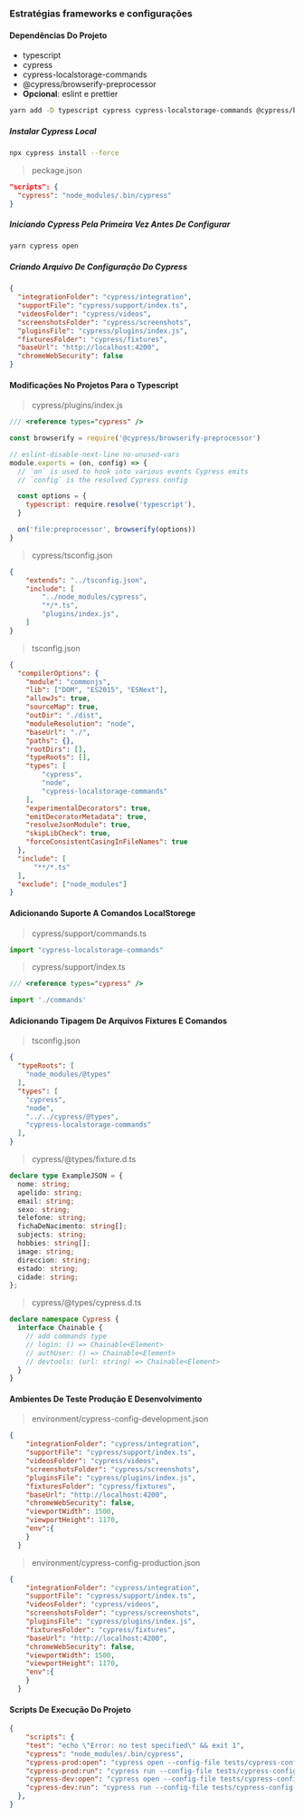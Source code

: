 ### Estratégias frameworks e configurações

#### Dependências Do Projeto
* typescript
* cypress
* cypress-localstorage-commands
* @cypress/browserify-preprocessor
* __Opcional__: eslint e prettier
```bash
yarn add -D typescript cypress cypress-localstorage-commands @cypress/browserify-preprocessor
```

##### Instalar Cypress Local
```bash
npx cypress install --force
```
>peckage.json
```json
"scripts": {
  "cypress": "node_modules/.bin/cypress"
}
```
##### Iniciando Cypress Pela Primeira Vez Antes De Configurar
```bash
yarn cypress open
```

##### Criando Arquivo De Configuração Do Cypress
```json
{
  "integrationFolder": "cypress/integration",
  "supportFile": "cypress/support/index.ts",
  "videosFolder": "cypress/videos",
  "screenshotsFolder": "cypress/screenshots",
  "pluginsFile": "cypress/plugins/index.js",
  "fixturesFolder": "cypress/fixtures",
  "baseUrl": "http://localhost:4200",
  "chromeWebSecurity": false
}
```

#### Modificações No Projetos Para o Typescript
>cypress/plugins/index.js
```js
/// <reference types="cypress" />

const browserify = require('@cypress/browserify-preprocessor')

// eslint-disable-next-line no-unused-vars
module.exports = (on, config) => {
  // `on` is used to hook into various events Cypress emits
  // `config` is the resolved Cypress config

  const options = {
    typescript: require.resolve('typescript'),
  }

  on('file:preprocessor', browserify(options))
}
```
>cypress/tsconfig.json
```json
{
    "extends": "../tsconfig.json",
    "include": [
        "../node_modules/cypress",
        "*/*.ts",
        "plugins/index.js",
    ]
}
```
>tsconfig.json
```json
{
  "compilerOptions": {
    "module": "commonjs",
    "lib": ["DOM", "ES2015", "ESNext"],
    "allowJs": true,
    "sourceMap": true,
    "outDir": "./dist",
    "moduleResolution": "node",
    "baseUrl": "./",
    "paths": {},
    "rootDirs": [],
    "typeRoots": [],
    "types": [
        "cypress",
        "node",
        "cypress-localstorage-commands"
    ],
    "experimentalDecorators": true,
    "emitDecoratorMetadata": true,
    "resolveJsonModule": true,
    "skipLibCheck": true,
    "forceConsistentCasingInFileNames": true
  },
  "include": [
      "**/*.ts"
  ],
  "exclude": ["node_modules"]
}

```
#### Adicionando Suporte A Comandos LocalStorege
>cypress/support/commands.ts
```ts
import "cypress-localstorage-commands"
```
>cypress/support/index.ts
```ts
/// <reference types="cypress" />

import './commands'
```
#### Adicionando Tipagem De Arquivos Fixtures E Comandos
>tsconfig.json
```json
{
  "typeRoots": [
    "node_modules/@types"
  ],
  "types": [
    "cypress",
    "node",
    "../../cypress/@types",
    "cypress-localstorage-commands"
  ],
}
```
>cypress/@types/fixture.d.ts
```ts
declare type ExampleJSON = {
  nome: string;
  apelido: string;
  email: string;
  sexo: string;
  telefone: string;
  fichaDeNacimento: string[];
  subjects: string;
  hobbies: string[];
  image: string;
  direccion: string;
  estado: string;
  cidade: string;
};
```
>cypress/@types/cypress.d.ts
```ts
declare namespace Cypress {
  interface Chainable {
    // add commands type
    // login: () => Chainable<Element>
    // authUser: () => Chainable<Element>
    // devtools: (url: string) => Chainable<Element>
  }
}
```

#### Ambientes De Teste Produção E Desenvolvimento
>environment/cypress-config-development.json
```json
{
    "integrationFolder": "cypress/integration",
    "supportFile": "cypress/support/index.ts",
    "videosFolder": "cypress/videos",
    "screenshotsFolder": "cypress/screenshots",
    "pluginsFile": "cypress/plugins/index.js",
    "fixturesFolder": "cypress/fixtures",
    "baseUrl": "http://localhost:4200",
    "chromeWebSecurity": false,
    "viewportWidth": 1500,
    "viewportHeight": 1170,
    "env":{
    }
  }
```
>environment/cypress-config-production.json
```json
{
    "integrationFolder": "cypress/integration",
    "supportFile": "cypress/support/index.ts",
    "videosFolder": "cypress/videos",
    "screenshotsFolder": "cypress/screenshots",
    "pluginsFile": "cypress/plugins/index.js",
    "fixturesFolder": "cypress/fixtures",
    "baseUrl": "http://localhost:4200",
    "chromeWebSecurity": false,
    "viewportWidth": 1500,
    "viewportHeight": 1170,
    "env":{
    }
  }
```
#### Scripts De Execução Do Projeto
```json
{
    "scripts": {
    "test": "echo \"Error: no test specified\" && exit 1",
    "cypress": "node_modules/.bin/cypress",
    "cypress-prod:open": "cypress open --config-file tests/cypress-config-production.json",
    "cypress-prod:run": "cypress run --config-file tests/cypress-config-production.json",
    "cypress-dev:open": "cypress open --config-file tests/cypress-config-development.json",
    "cypress-dev:run": "cypress run --config-file tests/cypress-config-development.json"
  },
}
```
